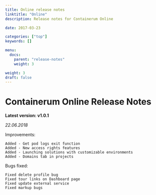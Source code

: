 ```yaml
---
title: Online release notes
linktitle: "Online"
description: Release notes for Containerum Online

date: 2017-03-23

categories: ["top"]
keywords: []

menu:
  docs:
    parent: "release-notes"
    weight: 3

weight: 3
draft: false
---
```



# Containerum Online Release Notes

**Latest version: v1.0.1**

_22.06.2018_

Improvements:

    Added - Get pod logs exit function
    Added - New access rights features
    Added - Launching solutions with customizable environments
    Added - Domains tab in projects

Bugs fixed:

    Fixed delete profile bug
    Fixed tour links on Dashboard page
    Fixed update external service
    Fixed markup bugs
